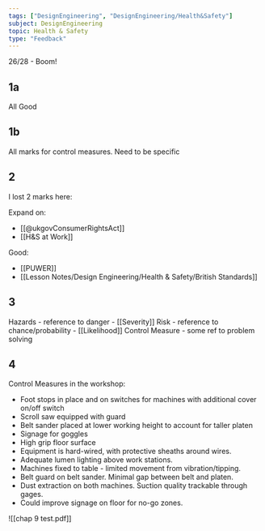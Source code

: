 ```yaml
---
tags: ["DesignEngineering", "DesignEngineering/Health&Safety"]
subject: DesignEngineering
topic: Health & Safety
type: "Feedback"
---
```


26/28 - Boom!

## 1a
All Good

## 1b
All marks for control measures.
Need to be specific

## 2
I lost 2 marks here:

Expand on:
 - [[@ukgovConsumerRightsAct]]
 - [[H&S at Work]]

Good:
 - [[PUWER]]
 - [[Lesson Notes/Design Engineering/Health & Safety/British Standards]]

## 3
Hazards - reference to danger - [[Severity]]
Risk - reference to chance/probability - [[Likelihood]]
Control Measure - some ref to problem solving


## 4
Control Measures in the workshop:
 - Foot stops in place and on switches for machines with additional cover on/off switch
 - Scroll saw equipped with guard
 - Belt sander placed at lower working height to account for taller platen
 - Signage for goggles
 - High grip floor surface
 - Equipment is hard-wired, with protective sheaths around wires.
 - Adequate lumen lighting above work stations.
 - Machines fixed to table - limited movement from vibration/tipping.
 - Belt guard on belt sander. Minimal gap between belt and platen.
 - Dust extraction on both machines. Suction quality trackable through gages.
 - Could improve signage on floor for no-go zones.


![[chap 9 test.pdf]]
